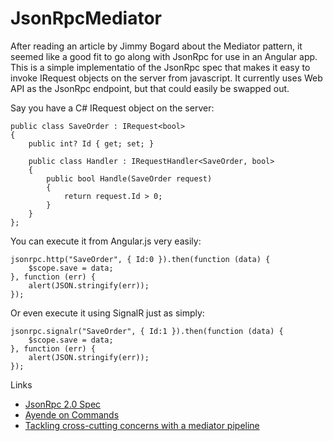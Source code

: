 JsonRpcMediator
===============

After reading an article by Jimmy Bogard about the Mediator pattern,
it seemed like a good fit to go along with JsonRpc for use in an
Angular app. This is a simple implementatio of the JsonRpc spec that
makes it easy to invoke IRequest objects on the server from javascript.
It currently uses Web API as the JsonRpc endpoint, but that could easily
be swapped out.

Say you have a C# IRequest object on the server:

    public class SaveOrder : IRequest<bool>
    {
        public int? Id { get; set; }

        public class Handler : IRequestHandler<SaveOrder, bool>
        {
            public bool Handle(SaveOrder request)
            {
                return request.Id > 0;
            }
        }
    };


You can execute it from Angular.js very easily:

    jsonrpc.http("SaveOrder", { Id:0 }).then(function (data) {
        $scope.save = data;
    }, function (err) {
        alert(JSON.stringify(err));
    });

Or even execute it using SignalR just as simply:

    jsonrpc.signalr("SaveOrder", { Id:1 }).then(function (data) {
        $scope.save = data;
    }, function (err) {
        alert(JSON.stringify(err));
    });

Links
* [JsonRpc 2.0 Spec](http://www.jsonrpc.org/specification)
* [Ayende on Commands](http://ayende.com/blog/154241/limit-your-abstractions-the-key-is-in-the-infrastructure)
* [Tackling cross-cutting concerns with a mediator pipeline](http://lostechies.com/jimmybogard/2014/09/09/tackling-cross-cutting-concerns-with-a-mediator-pipeline/)
